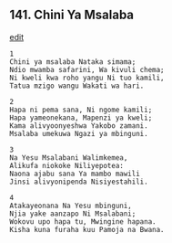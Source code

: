 ## 141. Chini Ya Msalaba
[edit](https://docs.google.com/document/d/1NbPkIbw9iVgXl0WMOb1Iy74GETcM0zNT/edit?mode=html)




    1
    Chini ya msalaba Nataka simama;
    Ndio mwamba safarini, Wa kivuli chema;
    Ni kweli kwa roho yangu Ni tuo kamili,
    Tatua mzigo wangu Wakati wa hari.

    2
    Hapa ni pema sana, Ni ngome kamili;
    Hapa yameonekana, Mapenzi ya kweli;
    Kama alivyoonyeshwa Yakobo zamani.
    Msalaba umekuwa Ngazi ya mbinguni.

    3
    Na Yesu Msalabani Walimkemea,
    Alikufa niokoke Niliyepotea:
    Naona ajabu sana Ya mambo mawili
    Jinsi alivyonipenda Nisiyestahili.

    4
    Atakayeonana Na Yesu mbinguni,
    Njia yake aanzapo Ni Msalabani;
    Wokovu upo hapa tu, Mwingine hapana.
    Kisha kuna furaha kuu Pamoja na Bwana.




